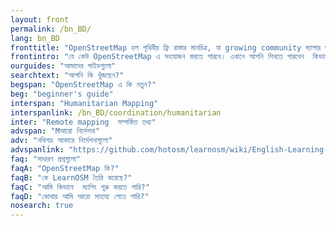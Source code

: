 ```yaml
---
layout: front
permalink: /bn_BD/
lang: bn_BD
fronttitle: "OpenStreetMap হল পৃথিবীর ফ্রি রাস্তার মানচিত্র, যা growing community ম্যাপার দ্বারা তৈরি।"
frontintro: "যে কেউ OpenStreetMap এ সংযোজন করতে পারবে। এখানে আপনি শিখতে পারবেন  কিভাবে OpenStreetMap এ অবদান শুরু করবেন এবং OpenStreetMap ব্যবহার এবং OpenStreetMap তথ্য ব্যবহার করবেন যা LearnOSM  এ সহজে বোধগম্য, ধাপে ধাপে গাইডগুলো আপনার জন্য দেওয়া আছে । আপনি যদি OpenStreetMap workshop আগ্রহী হন, তাহলে LearnOSM প্রশিক্ষকের  resources লক্ষ্য করুন।"
ourguides: "আমাদের গাইডগুলো"
searchtext: "আপনি কি খুঁজছেন?"
begspan: "OpenStreetMap এ কি নতুন?"
beg: "beginner's guide"
interspan: "Humanitarian Mapping"
interspanlink: /bn_BD/coordination/humanitarian
inter: "Remote mapping  সম্পর্কিত তথ্য"
advspan: "Mআরো নির্দেশনা"
adv: "নথিপত্র আকারে নির্দেশনাগুলো"
advspanlink: "https://github.com/hotosm/learnosm/wiki/English-Learning-Guides/"
faq: "সাধারণ প্রশ্নগুলো"
faqA: "OpenStreetMap কি?"
faqB: "কে LearnOSM তৈরি করেছে?"
faqC: "আমি কিভাবে  ম্যাপিং শুরু করতে পারি?"
faqD: "কোথায় আমি আরো সাহায্য পেতে পারি?"
nosearch: true
---
```

